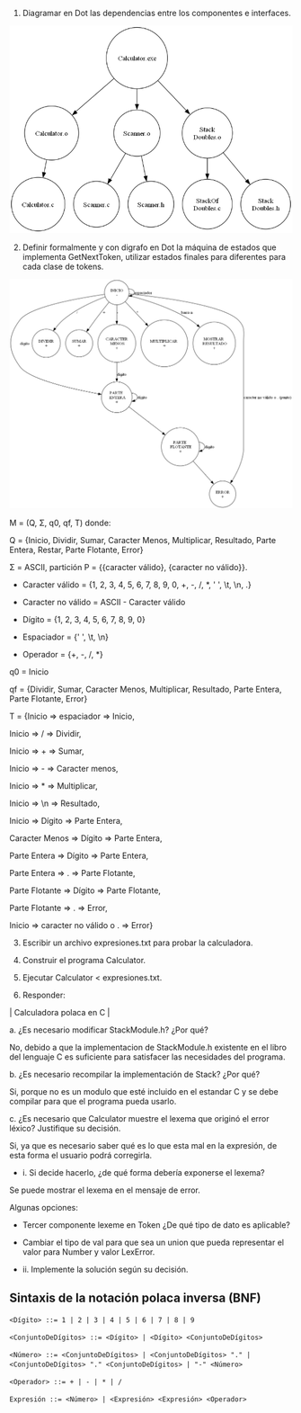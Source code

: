 1. Diagramar en Dot las dependencias entre los componentes e interfaces.

![1](dependencias.png)

2. Definir formalmente y con digrafo en Dot la máquina de estados que implementa GetNextToken, utilizar estados finales para diferentes para cada clase de tokens.

![2](Scanner.png)

M = (Q, Σ, q0, qf, T) donde:

Q = {Inicio, Dividir, Sumar, Caracter Menos, Multiplicar, Resultado, Parte Entera, Restar, Parte Flotante, Error}

Σ = ASCII, partición P = {{caracter válido}, {caracter no válido}}.

  - Caracter válido = {1, 2, 3, 4, 5, 6, 7, 8, 9, 0, +, -, /, *, ' ', \t, \n, .}

  - Caracter no válido = ASCII - Caracter válido

  - Dígito = {1, 2, 3, 4, 5, 6, 7, 8, 9, 0}

  - Espaciador = {' ', \t, \n}

  - Operador = {+, -, /, *}

q0 = Inicio

qf = {Dividir, Sumar, Caracter Menos, Multiplicar, Resultado, Parte Entera, Parte Flotante, Error}

T = {Inicio => espaciador => Inicio, 

Inicio => / => Dividir, 

Inicio => + => Sumar, 

Inicio => - => Caracter menos,

Inicio => * => Multiplicar, 

Inicio => \n => Resultado, 

Inicio => Dígito => Parte Entera,

Caracter Menos => Dígito => Parte Entera,

Parte Entera => Dígito => Parte Entera,

Parte Entera => . => Parte Flotante,

Parte Flotante => Dígito => Parte Flotante,

Parte Flotante => . => Error,

Inicio => caracter no válido o . => Error}

3. Escribir un archivo expresiones.txt para probar la calculadora.

4. Construir el programa Calculator.

5. Ejecutar Calculator < expresiones.txt.

6. Responder:

| Calculadora polaca en C |

a. ¿Es necesario modificar StackModule.h? ¿Por qué?

No, debido a que la implementacion de StackModule.h existente en el libro del lenguaje C es suficiente para satisfacer las necesidades del programa.

b. ¿Es necesario recompilar la implementación de Stack? ¿Por qué?

Si, porque no es un modulo que esté incluido en el estandar C y se debe compilar para que el programa pueda usarlo.

c. ¿Es necesario que Calculator muestre el lexema que originó el error léxico? Justifique su decisión.

Si, ya que es necesario saber qué es lo que esta mal en la expresión, de esta forma el usuario podrá corregirla.

- i. Si decide hacerlo, ¿de qué forma debería exponerse el lexema?
  
Se puede mostrar el lexema en el mensaje de error.

Algunas opciones:

  - Tercer componente lexeme en Token ¿De qué tipo de dato es aplicable?


  - Cambiar el tipo de val para que sea un union que pueda representar el valor para Number y valor LexError.

- ii. Implemente la solución según su decisión.

## Sintaxis de la notación polaca inversa (BNF)

`<Dígito> ::= 1 | 2 | 3 | 4 | 5 | 6 | 7 | 8 | 9`

`<ConjuntoDeDígitos> ::= <Dígito> | <Dígito> <ConjuntoDeDígitos>`

`<Número> ::= <ConjuntoDeDígitos> | <ConjuntoDeDígitos> "." | <ConjuntoDeDígitos> "." <ConjuntoDeDígitos> | "-" <Número> `

`<Operador> ::= + | - | * | /`

`Expresión ::= <Número> | <Expresión> <Expresión> <Operador>`

<!--
Prueba del BNF con expresión compleja

10 2 3 + 7 - 2 9 + + + 

expresion
expresion expresion                                                                    operador          // ABRO 2DO EXPRSION
expresion expresion                                       expresion                    operador operador // ABRO 2DO EXPRSION
expresion expresion                    expresion operador expresion                    operador operador // ABRO 2DO EXPRESION
expresion expresion expresion operador expresion operador expresion                    operador operador // ABRO 5TO EXPRESION
expresion expresion expresion operador expresion operador expresion expresion operador operador operador // FIN
10            2         3         +       7        -          2         9         +       +         + 
 -->